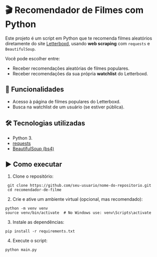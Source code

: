 # 🎬 Recomendador de Filmes com Python

Este projeto é um script em Python que te recomenda filmes aleatórios diretamente do site [Letterboxd](https://letterboxd.com), usando **web scraping** com `requests` e `BeautifulSoup`.

Você pode escolher entre:
- Receber recomendações aleatórias de filmes populares.
- Receber recomendações da sua própria **watchlist** do Letterboxd.

## 📌 Funcionalidades

- Acesso à página de filmes populares do Letterboxd.
- Busca na watchlist de um usuário (se estiver pública).

## 🛠️ Tecnologias utilizadas

- Python 3.
- [requests](https://pypi.org/project/requests/)
- [BeautifulSoup (bs4)](https://pypi.org/project/beautifulsoup4/)

## ▶️ Como executar

1. Clone o repositório:
  ```
   git clone https://github.com/seu-usuario/nome-do-repositorio.git
   cd recomendador-de-filme
  ```
2. Crie e ative um ambiente virtual (opcional, mas recomendado):
```
python -m venv venv
source venv/bin/activate  # No Windows use: venv\Scripts\activate
```
3. Instale as dependências:
```
pip install -r requirements.txt
```
4. Execute o script:

```
python main.py
```
